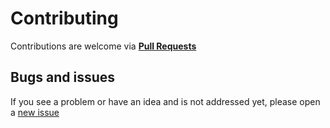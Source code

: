 # Contributing

Contributions are welcome via [**Pull Requests**](https://github.com/segundofdez/docstyle/pulls)

## Bugs and issues

If you see a problem or have an idea and is not addressed yet, please open a [new issue](https://github.com/segundofdez/docstyle/issues)
